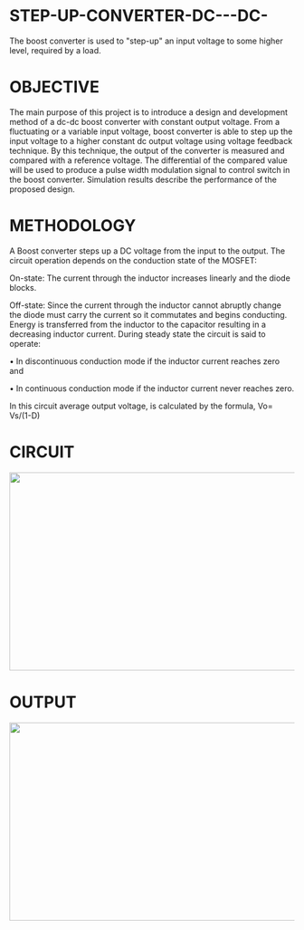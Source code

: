 # STEP-UP-CONVERTER-DC---DC-
The boost converter is used to "step-up" an input voltage to some higher level, required by a load.

# OBJECTIVE

The main purpose of this project is to introduce a design and development method of a dc-dc boost converter with constant output voltage. From a fluctuating or a variable input voltage, boost converter is able to step up the input voltage to a higher constant dc output voltage using voltage feedback technique. By this technique, the output of the converter is measured and compared with a reference voltage. The differential of the compared value will be used to produce a pulse width modulation signal to control switch in the boost converter. Simulation results describe the performance of the proposed design.

# METHODOLOGY

A Boost converter steps up a DC voltage from the input to the output. The circuit operation depends on the conduction state of the MOSFET:

On-state: The current through the inductor increases linearly and the diode blocks.

Off-state: Since the current through the inductor cannot abruptly change the diode must carry
the current so it commutates and begins conducting. Energy is transferred from the inductor to
the capacitor resulting in a decreasing inductor current. During steady state the circuit is said
to operate:

• In discontinuous conduction mode if the inductor current reaches zero and

• In continuous conduction mode if the inductor current never reaches zero.

In this circuit average output voltage, is calculated by the formula,
Vo= Vs/(1-D)

# CIRCUIT

<img src="https://github.com/LalithKishore2201/STEP-UP-CONVERTER-DC---DC-/assets/152149631/7be6cdd6-8bec-4a2a-b1ac-da450a6042c9" width="600" height="350">

# OUTPUT

<img src="https://github.com/LalithKishore2201/STEP-UP-CONVERTER-DC---DC-/assets/152149631/1de10e79-8e21-4eb3-bce7-895a811a0b5e)" width="600" height="350">
